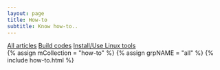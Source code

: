 ```yaml
---
layout: page
title: How-to
subtitle: Know how-to..
---
```

<div class="list-filters">
  <a href="/how-to" class="list-filter filter-selected">All articles</a>
  <a href="/how-to/compile" class="list-filter">Build codes</a>
  <a href="/how-to/linux" class="list-filter">Install/Use Linux tools</a>
  <!--<a href="/tags" class="list-filter">Index</a>-->
</div>

<div class="how-to">
{% assign mCollection = "how-to" %}
{% assign grpNAME = "all" %}
{% include how-to.html %}
</div>